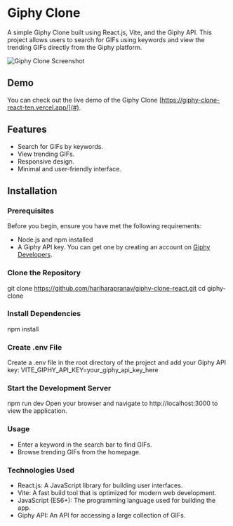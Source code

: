 # Giphy Clone

A simple Giphy Clone built using React.js, Vite, and the Giphy API. This project allows users to search for GIFs using keywords and view the trending GIFs directly from the Giphy platform.

![Giphy Clone Screenshot](screenshot.png)

## Demo

You can check out the live demo of the Giphy Clone [https://giphy-clone-react-ten.vercel.app/](#).

## Features

- Search for GIFs by keywords.
- View trending GIFs.
- Responsive design.
- Minimal and user-friendly interface.

## Installation

### Prerequisites

Before you begin, ensure you have met the following requirements:

- Node.js and npm installed
- A Giphy API key. You can get one by creating an account on [Giphy Developers](https://developers.giphy.com/).

### Clone the Repository

git clone https://github.com/hariharapranav/giphy-clone-react.git
cd giphy-clone

### Install Dependencies

npm install

### Create .env File
Create a .env file in the root directory of the project and add your Giphy API key:
VITE_GIPHY_API_KEY=your_giphy_api_key_here

### Start the Development Server
npm run dev
Open your browser and navigate to http://localhost:3000 to view the application.

### Usage
- Enter a keyword in the search bar to find GIFs.
- Browse trending GIFs from the homepage.

### Technologies Used
- React.js: A JavaScript library for building user interfaces.
- Vite: A fast build tool that is optimized for modern web development.
- JavaScript (ES6+): The programming language used for building the app.
- Giphy API: An API for accessing a large collection of GIFs.
